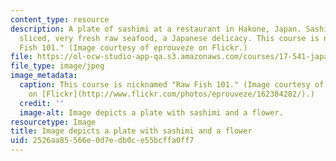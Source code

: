 ```yaml
---
content_type: resource
description: A plate of sashimi at a restaurant in Hakone, Japan. Sashimi is thinly
  sliced, very fresh raw seafood, a Japanese delicacy. This course is nicknamed "Raw
  Fish 101." (Image courtesy of eprouveze on Flickr.)
file: https://ol-ocw-studio-app-qa.s3.amazonaws.com/courses/17-541-japanese-politics-and-society-fall-2008/2526aa85566e0d7edb0ce55bcffa0ff7_17-541f08-th.jpg
file_type: image/jpeg
image_metadata:
  caption: This course is nicknamed "Raw Fish 101." (Image courtesy of [eprouveze](http://www.flickr.com/photos/eprouveze/)
    on [Flickr](http://www.flickr.com/photos/eprouveze/162384282/).)
  credit: ''
  image-alt: Image depicts a plate with sashimi and a flower.
resourcetype: Image
title: Image depicts a plate with sashimi and a flower
uid: 2526aa85-566e-0d7e-db0c-e55bcffa0ff7
---
```

